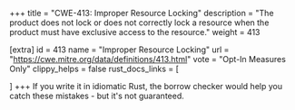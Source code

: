 +++
title = "CWE-413: Improper Resource Locking"
description	= "The product does not lock or does not correctly lock a resource when the product must have exclusive access to the resource."
weight = 413

[extra]
id = 413
name = "Improper Resource Locking"
url = "https://cwe.mitre.org/data/definitions/413.html"
vote = "Opt-In Measures Only"
clippy_helps = false
rust_docs_links = [
	
]
+++
If you write it in idiomatic Rust, the borrow checker would help you catch these mistakes - but it's not guaranteed.
